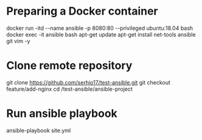 # Preparing a Docker container
docker run -itd --name ansible -p 8080:80 --privileged ubuntu:18.04 bash
docker exec -it ansible bash
apt-get update
apt-get install net-tools ansible git vim -y

# Clone remote repository
git clone https://github.com/serhio17/test-ansible.git
git checkout feature/add-nginx
cd /test-ansible/ansible-project

# Run ansible playbook
ansible-playbook site.yml